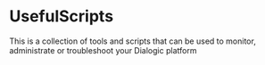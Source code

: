 # UsefulScripts
This is a collection of tools and scripts that can be used to monitor, administrate or troubleshoot your Dialogic platform
